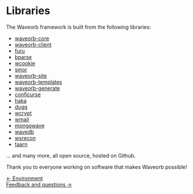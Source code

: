 # Libraries

The Waveorb framework is built from the following libraries:

* [waveorb-core](https://github.com/eldoy/waveorb-core)
* [waveorb-client](https://github.com/eldoy/waveorb-client)
* [furu](https://github.com/eldoy/furu)
* [bparse](https://github.com/eldoy/bparse)
* [wcookie](https://github.com/eldoy/wcookie)
* [smor](https://github.com/eldoy/smor)
* [waveorb-site](https://github.com/eldoy/waveorb-site)
* [waveorb-templates](https://github.com/eldoy/waveorb-templates)
* [waveorb-generate](https://github.com/eldoy/waveorb-generate)
* [conficurse](https://github.com/eldoy/conficurse)
* [haka](https://github.com/eldoy/haka)
* [dugg](https://github.com/eldoy/dugg)
* [wcrypt](https://github.com/eldoy/wcrypt)
* [wmail](https://github.com/eldoy/wmail)
* [mongowave](https://github.com/eldoy/mongowave)
* [wavedb](https://github.com/eldoy/wavedb)
* [wsrecon](https://github.com/eldoy/wsrecon)
* [taarn](https://github.com/eldoy/taarn)

... and many more, all open source, hosted on Github.

Thank you to everyone working on software that makes Waveorb possible!

<div class="nav">
  <div><a href="/doc/environment">&larr; Environment</a></div>
  <div><a href="/doc/feedback-and-questions">Feedback and questions &rarr;</a></div>
</div>